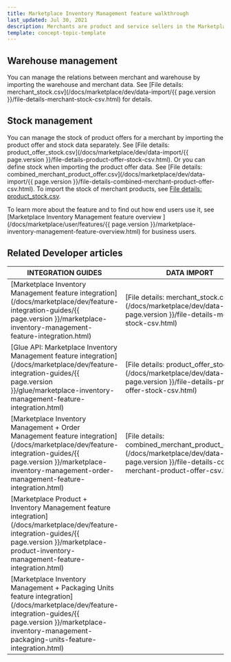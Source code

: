 ```yaml
---
title: Marketplace Inventory Management feature walkthrough 
last_updated: Jul 30, 2021
description: Merchants are product and service sellers in the Marketplace.
template: concept-topic-template
---
```


## Warehouse management
You can manage the relations between merchant and warehouse by importing the warehouse and merchant data. See [File details: merchant_stock.csv](/docs/marketplace/dev/data-import/{{ page.version }}/file-details-merchant-stock-csv.html) for details.

## Stock management
You can manage the stock of product offers for a merchant by importing the product offer and stock data separately. See [File details: product_offer_stock.csv](/docs/marketplace/dev/data-import/{{ page.version }}/file-details-product-offer-stock-csv.html). Or you can define stock when importing the product offer data. See [File details: combined_merchant_product_offer.csv](/docs/marketplace/dev/data-import/{{ page.version }}/file-details-combined-merchant-product-offer-csv.html).
To import the stock of merchant products, see [File details: product_stock.csv](https://documentation.spryker.com/docs/file-details-product-stockcsv).

To learn more about the feature and to find out how end users use it, see [Marketplace Inventory Management feature overview ](/docs/marketplace/user/features/{{ page.version }}/marketplace-inventory-management-feature-overview.html) for business users.

## Related Developer articles

| INTEGRATION GUIDES | DATA IMPORT  |
| ------------ | --------------- |
| [Marketplace Inventory Management feature integration](/docs/marketplace/dev/feature-integration-guides/{{ page.version }}/marketplace-inventory-management-feature-integration.html) | [File details: merchant_stock.csv](/docs/marketplace/dev/data-import/{{ page.version }}/file-details-merchant-stock-csv.html) |
| [Glue API: Marketplace Inventory Management feature integration](/docs/marketplace/dev/feature-integration-guides/{{ page.version }}/glue/marketplace-inventory-management-feature-integration.html)  | [File details: product_offer_stock.csv](/docs/marketplace/dev/data-import/{{ page.version }}/file-details-product-offer-stock-csv.html) |
| [Marketplace Inventory Management + Order Management feature integration](/docs/marketplace/dev/feature-integration-guides/{{ page.version }}/marketplace-inventory-management-order-management-feature-integration.html) | [File details: combined_merchant_product_offer.csv](/docs/marketplace/dev/data-import/{{ page.version }}/file-details-combined-merchant-product-offer-csv.html) |
| [Marketplace Product + Inventory Management feature integration](/docs/marketplace/dev/feature-integration-guides/{{ page.version }}/marketplace-product-inventory-management-feature-integration.html) ||
| [Marketplace Inventory Management + Packaging Units feature integration](/docs/marketplace/dev/feature-integration-guides/{{ page.version }}/marketplace-inventory-management-packaging-units-feature-integration.html) ||
